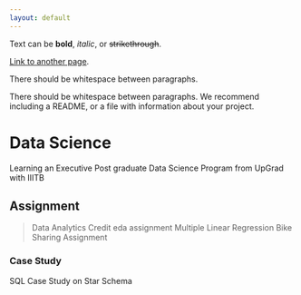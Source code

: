 ```yaml
---
layout: default
---
```


Text can be **bold**, _italic_, or ~~strikethrough~~.

[Link to another page](./another-page.html).

There should be whitespace between paragraphs.

There should be whitespace between paragraphs. We recommend including a README, or a file with information about your project.

# Data Science

Learning an Executive Post graduate Data Science Program from UpGrad with IIITB

## Assignment
      
>Data Analytics Credit eda assignment 
>Multiple Linear Regression Bike Sharing Assignment

### Case Study

SQL Case Study on Star Schema

